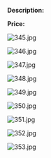 **Description:**

**Price:**

![345.jpg](../images/345.jpg)

![346.jpg](../images/346.jpg)

![347.jpg](../images/347.jpg)

![348.jpg](../images/348.jpg)

![349.jpg](../images/349.jpg)

![350.jpg](../images/350.jpg)

![351.jpg](../images/351.jpg)

![352.jpg](../images/352.jpg)

![353.jpg](../images/353.jpg)
